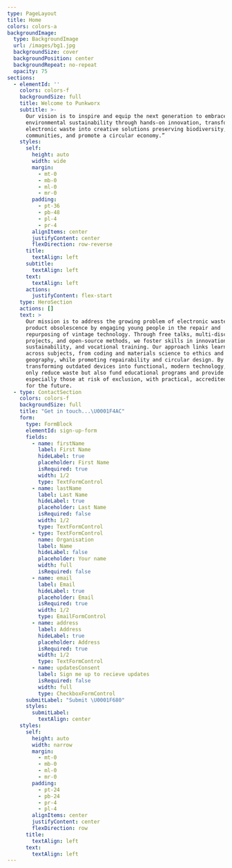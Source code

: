```yaml
---
type: PageLayout
title: Home
colors: colors-a
backgroundImage:
  type: BackgroundImage
  url: /images/bg1.jpg
  backgroundSize: cover
  backgroundPosition: center
  backgroundRepeat: no-repeat
  opacity: 75
sections:
  - elementId: ''
    colors: colors-f
    backgroundSize: full
    title: Welcome to Punkworx
    subtitle: >-
      Our vision is to inspire and equip the next generation to embrace
      environmental sustainability through hands-on innovation, transforming
      electronic waste into creative solutions preserving biodiversity, empower
      communities, and promote a circular economy.”
    styles:
      self:
        height: auto
        width: wide
        margin:
          - mt-0
          - mb-0
          - ml-0
          - mr-0
        padding:
          - pt-36
          - pb-48
          - pl-4
          - pr-4
        alignItems: center
        justifyContent: center
        flexDirection: row-reverse
      title:
        textAlign: left
      subtitle:
        textAlign: left
      text:
        textAlign: left
      actions:
        justifyContent: flex-start
    type: HeroSection
    actions: []
    text: >
      Our mission is to address the growing problem of electronic waste and
      product obsolescence by engaging young people in the repair and
      repurposing of vintage technology. Through free talks, multi-disciplinary
      projects, and open-source methods, we foster skills in innovation,
      sustainability, and vocational training. Our approach links learning
      across subjects, from coding and materials science to ethics and
      geography, while promoting repairability and circular design. By
      transforming outdated devices into functional, modern technology, we not
      only reduce waste but also fund educational programs and provide students,
      especially those at risk of exclusion, with practical, accredited skills
      for the future.
  - type: ContactSection
    colors: colors-f
    backgroundSize: full
    title: "Get in touch...\U0001F4AC"
    form:
      type: FormBlock
      elementId: sign-up-form
      fields:
        - name: firstName
          label: First Name
          hideLabel: true
          placeholder: First Name
          isRequired: true
          width: 1/2
          type: TextFormControl
        - name: lastName
          label: Last Name
          hideLabel: true
          placeholder: Last Name
          isRequired: false
          width: 1/2
          type: TextFormControl
        - type: TextFormControl
          name: Organisation
          label: Name
          hideLabel: false
          placeholder: Your name
          width: full
          isRequired: false
        - name: email
          label: Email
          hideLabel: true
          placeholder: Email
          isRequired: true
          width: 1/2
          type: EmailFormControl
        - name: address
          label: Address
          hideLabel: true
          placeholder: Address
          isRequired: true
          width: 1/2
          type: TextFormControl
        - name: updatesConsent
          label: Sign me up to recieve updates
          isRequired: false
          width: full
          type: CheckboxFormControl
      submitLabel: "Submit \U0001F680"
      styles:
        submitLabel:
          textAlign: center
    styles:
      self:
        height: auto
        width: narrow
        margin:
          - mt-0
          - mb-0
          - ml-0
          - mr-0
        padding:
          - pt-24
          - pb-24
          - pr-4
          - pl-4
        alignItems: center
        justifyContent: center
        flexDirection: row
      title:
        textAlign: left
      text:
        textAlign: left
---
```

